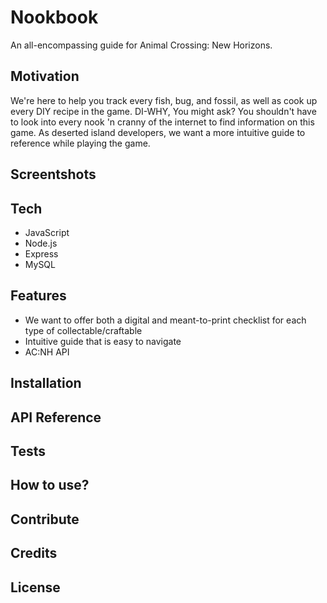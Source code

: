 # Nookbook
An all-encompassing guide for Animal Crossing: New Horizons. 

## Motivation
We're here to help you track every fish, bug, and fossil, as well as cook up every DIY recipe in the game. DI-WHY, You might ask? You shouldn't have to look into every nook 'n cranny of the internet to find information on this game. As deserted island developers, we want a more intuitive guide to reference while playing the game.

## Screentshots

## Tech
* JavaScript
* Node.js
* Express
* MySQL

## Features
* We want to offer both a digital and meant-to-print checklist for each type of collectable/craftable
* Intuitive guide that is easy to navigate
* AC:NH API

## Installation

## API Reference

## Tests

## How to use?

## Contribute

## Credits

## License
